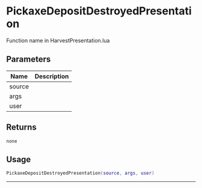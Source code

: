 # PickaxeDepositDestroyedPresentation

Function name in HarvestPresentation.lua

## Parameters

| Name   | Description |
| ------ | ----------- |
| source |             |
| args   |             |
| user   |             |

## Returns

`none`

## Usage

```lua
PickaxeDepositDestroyedPresentation(source, args, user)
```

---
